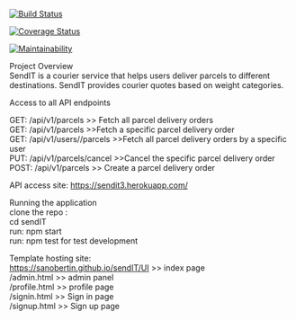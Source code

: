[![Build Status](https://travis-ci.org/sanobertin/sendIT.svg?branch=develop)](https://travis-ci.org/sanobertin/sendIT) <br />

[![Coverage Status](https://coveralls.io/repos/github/sanobertin/sendIT/badge.svg?branch=develop)](https://coveralls.io/github/sanobertin/sendIT?branch=develop) <br />

[![Maintainability](https://api.codeclimate.com/v1/badges/b9730dc36784773c6953/maintainability)](https://codeclimate.com/github/sanobertin/sendIT/maintainability) <br />

Project Overview<br />
SendIT is a courier service that helps users deliver parcels to different destinations. SendIT
provides courier quotes based on weight categories.<br />

Access to all API endpoints<br />

GET: /api/v1/parcels           >> Fetch all parcel delivery orders<br />
GET: /api/v1/parcels<parcelId>   >>Fetch a specific parcel delivery order<br />
GET: /api/v1/users/<usersId>/parcels  >>Fetch all parcel delivery orders by a specific user<br />
PUT: /api/v1/parcels<parcelID>/cancel >>Cancel the specific parcel delivery order<br />
POST: /api/v1/parcels >> Create a parcel delivery order<br />
  
API access site: https://sendit3.herokuapp.com/ <br />

Running the application <br />
clone the repo :<br />
cd sendIT <br />
run: npm start<br />
run: npm test  for test development <br />

Template hosting site: <br />
https://sanobertin.github.io/sendIT/UI  >> index page <br />
/admin.html  >> admin panel <br />
/profile.html  >>  profile page <br />
/signin.html  >> Sign in page <br />
/signup.html  >> Sign up page <br />

